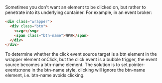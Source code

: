 Sometimes you don't want an element to be clicked on, but rather to penetrate into its underlying container.
For example, in an event broker:
```html
<div class="wrapper">
  <div class="btn">
    <svg></svg>
    <span class="btn-name">按钮</span>
  </div>
</div>
```
To determine whether the click event source target is a btn element in the wrapper element onClick, but the click event is a bubble trigger, the event source becomes a btn-name element. The solution is to set pointer-events:none in the btn-name style, clicking will ignore the btn-name element, i.e. btn-name avoids clicking.